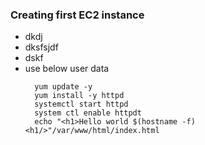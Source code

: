 ### Creating first EC2 instance
- dkdj
- dksfsjdf
- dskf
- use below user data
  ```
    yum update -y
    yum install -y httpd
    systemctl start httpd
    system ctl enable httpdt
    echo "<h1>Hello world $(hostname -f)<h1/>"/var/www/html/index.html
  ``` 
